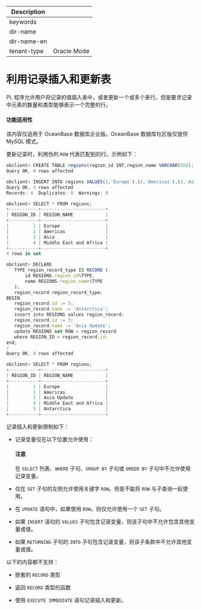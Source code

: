 | Description   |                 |
|---------------|-----------------|
| keywords      |                 |
| dir-name      |                 |
| dir-name-en   |                 |
| tenant-type   | Oracle Mode     |

# 利用记录插入和更新表

PL 程序允许用户将记录的值插入表中，或者更新一个或多个表行。但是要求记录中元素的数量和类型能够表示一个完整的行。

  <main id="notice" >
    <h4>功能适用性</h4>
    <p>该内容仅适用于 OceanBase 数据库企业版。OceanBase 数据库社区版仅提供 MySQL 模式。</p>
  </main>

更新记录时，利用伪列 `ROW` 代表匹配到的行。示例如下：

```javascript
obclient> CREATE TABLE regions(region_id INT,region_name VARCHAR(50));
Query OK, 0 rows affected 

obclient> INSERT INTO regions VALUES(1,'Europe'),(2,'Americas'),(3,'Asia'),(4,'Middle East and Africa');
Query OK, 4 rows affected 
Records: 4  Duplicates: 0  Warnings: 0

obclient> SELECT * FROM regions;
+-----------+------------------------+
| REGION_ID | REGION_NAME            |
+-----------+------------------------+
|         1 | Europe                 |
|         2 | Americas               |
|         3 | Asia                   |
|         4 | Middle East and Africa |
+-----------+------------------------+
4 rows in set 

obclient> DECLARE
   TYPE region_record_type IS RECORD (
       id REGIONS.region_id%TYPE,
       name REGIONS.region_name%TYPE
   );
   region_record region_record_type;
BEGIN
   region_record.id := 5;
   region_record.name := 'Antarctica';
   insert into REGIONS values region_record;
   region_record.id := 3;
   region_record.name := 'Asia Update';
   update REGIONS set ROW = region_record
   where REGION_ID = region_record.id;
end;
/
Query OK, 0 rows affected 

obclient> SELECT * FROM regions;
+-----------+------------------------+
| REGION_ID | REGION_NAME            |
+-----------+------------------------+
|         1 | Europe                 |
|         2 | Americas               |
|         3 | Asia Update            |
|         4 | Middle East and Africa |
|         5 | Antarctica             |
+-----------+------------------------+
```



记录插入和更新限制如下：

* 记录变量仅在以下位置允许使用：

  



  <main id="notice" type='notice'>
    <h4>注意</h4>
    <p>在 <code>SELECT</code> 列表、<code>WHERE</code> 子句、<code>GROUP BY</code> 子句或 <code>ORDER BY</code> 子句中不允许使用记录变量。</p>
  </main>



* 仅在 `SET` 子句的左侧允许使用关键字 `ROW`。但是不能将 `ROW` 与子查询一起使用。

  

* 在 `UPDATE` 语句中，如果使用 `ROW`，则仅允许使用一个 `SET` 子句。

  

* 如果 `INSERT` 语句的 `VALUES` 子句包含记录变量，则该子句中不允许包含其他变量或值。

  

* 如果 `RETURNING` 子句的 `INTO` 子句包含记录变量，则该子条款中不允许其他变量或值。

  




以下的内容都不支持：

* 嵌套的 `RECORD` 类型

  

* 返回 `RECORD` 类型的函数

  

* 使用 `EXECUTE IMMEDIATE` 语句记录插入和更新。

  



